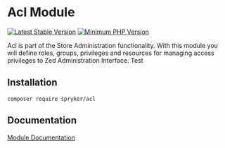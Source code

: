 # Acl Module
[![Latest Stable Version](https://poser.pugx.org/spryker/acl/v/stable.svg)](https://packagist.org/packages/spryker/acl)
[![Minimum PHP Version](https://img.shields.io/badge/php-%3E%3D%207.3-8892BF.svg)](https://php.net/)

Acl is part of the Store Administration functionality. With this module you will define roles, groups, privileges and resources for managing access privileges to Zed Administration Interface. Test

## Installation

```
composer require spryker/acl
```

## Documentation

[Module Documentation](https://academy.spryker.com/developing_with_spryker/module_guide/user_rights_management.html)
